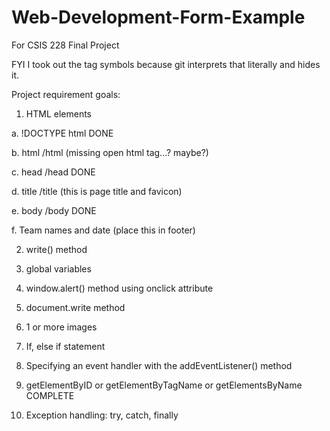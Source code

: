 # Web-Development-Form-Example
For CSIS 228 Final Project

FYI I took out the tag symbols because git interprets that literally and hides it.

Project requirement goals:

1. HTML elements

a. !DOCTYPE html DONE

b. html /html (missing open html tag...? maybe?)

c. head /head DONE

d. title /title (this is page title and favicon)

e. body /body DONE

f. Team names and date (place this in footer)

2. write() method

3. global variables

4. window.alert() method using onclick attribute

5. document.write method

6. 1 or more images

7. If, else if statement

8. Specifying an event handler with the addEventListener() method

9. getElementByID or getElementByTagName or getElementsByName COMPLETE

10. Exception handling: try, catch, finally
